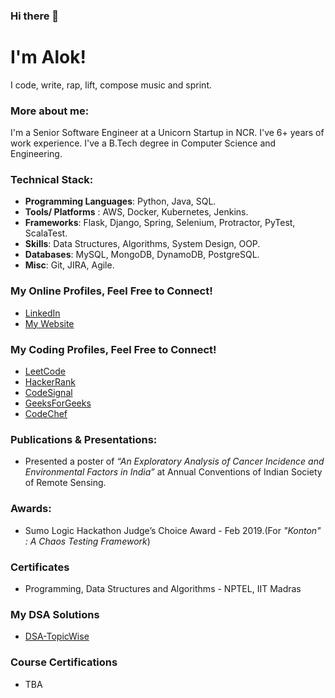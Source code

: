 ### Hi there 👋

#  I'm Alok!
I code, write, rap, lift, compose music and sprint.
 
 ### More about me:
 
 I'm a Senior Software Engineer at a Unicorn Startup in NCR. I've 6+ years of work experience. I've a B.Tech degree in Computer Science and Engineering. 
 

 ### Technical Stack:
 - **Programming Languages**: Python, Java, SQL.
 - **Tools/ Platforms** : AWS, Docker, Kubernetes, Jenkins. 
 - **Frameworks**: Flask, Django, Spring,  Selenium, Protractor, PyTest, ScalaTest.
 - **Skills**: Data Structures, Algorithms, System Design, OOP.
 - **Databases**: MySQL, MongoDB, DynamoDB, PostgreSQL.
 - **Misc**: Git, JIRA, Agile.

### My Online Profiles, Feel Free to Connect!

 - [LinkedIn](https://www.linkedin.com/in/aloks17/)
 - [My Website](https://hunkwhocodes.com)

### My Coding Profiles, Feel Free to Connect!
- [LeetCode](https://leetcode.com/HunkWhoCodes/)
- [HackerRank](https://www.hackerrank.com/ManofWisdom)
- [CodeSignal](https://app.codesignal.com/profile/hunkwhocodes)
- [GeeksForGeeks](https://auth.geeksforgeeks.org/user/alok%20sharma%201/practice)
- [CodeChef](https://www.codechef.com/users/manofwisdom)

### Publications & Presentations:
- Presented a poster of _“An Exploratory Analysis of Cancer Incidence and Environmental Factors in India”_ at Annual Conventions of Indian Society of Remote Sensing.

### Awards:
- Sumo Logic Hackathon Judge’s Choice Award - Feb 2019.(For _"Konton" : A Chaos Testing Framework_)

### Certificates
- Programming, Data Structures and Algorithms - NPTEL, IIT Madras

### My DSA Solutions
- [DSA-TopicWise](https://github.com/HunkWhoCodes/DSA-TopicWise)

### Course Certifications
- TBA

<!--
**HunkWhoCodes/HunkWhoCodes** is a ✨ _special_ ✨ repository because its `README.md` (this file) appears on your GitHub profile.

Here are some ideas to get you started:

- 🔭 I’m currently working on ...
- 🌱 I’m currently learning ...
- 👯 I’m looking to collaborate on ...
- 🤔 I’m looking for help with ...
- 💬 Ask me about ...
- 📫 How to reach me: ...
- 😄 Pronouns: ...
- ⚡ Fun fact: ...
-->
